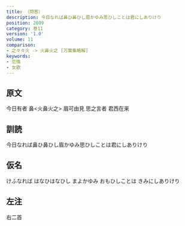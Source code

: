 ```yaml
---
title: （問答）
description: 今日なれば鼻ひ鼻ひし眉かゆみ思ひしことは君にしありけり
position: 2809
category: 巻11
version: '1.0'
volume: 11
comparison:
- 之々々火 -> 火鼻火之 [万葉集略解]
keywords:
- 恋情
- 女歌
---
```


## 原文

今日有者 鼻<火鼻火之> 眉可由見 思之言者 君西在来

## 訓読

今日なれば鼻ひ鼻ひし眉かゆみ思ひしことは君にしありけり

## 仮名

けふなれば はなひはなひし まよかゆみ おもひしことは きみにしありけり

## 左注

右二首
